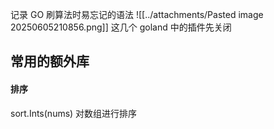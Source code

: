 记录 GO 刷算法时易忘记的语法
![[../attachments/Pasted image 20250605210856.png]] 这几个 goland 中的插件先关闭
## 常用的额外库

#### 排序
sort.Ints(nums) 对数组进行排序
